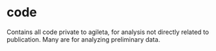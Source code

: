 # code
Contains all code private to agileta, for analysis not directly related to publication.
Many are for analyzing preliminary data.
